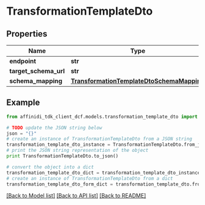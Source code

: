 # TransformationTemplateDto

## Properties

| Name                  | Type                                                                                    | Description | Notes |
| --------------------- | --------------------------------------------------------------------------------------- | ----------- | ----- |
| **endpoint**          | **str**                                                                                 |             |
| **target_schema_url** | **str**                                                                                 |             |
| **schema_mapping**    | [**TransformationTemplateDtoSchemaMapping**](TransformationTemplateDtoSchemaMapping.md) |             |

## Example

```python
from affinidi_tdk_client_dcf.models.transformation_template_dto import TransformationTemplateDto

# TODO update the JSON string below
json = "{}"
# create an instance of TransformationTemplateDto from a JSON string
transformation_template_dto_instance = TransformationTemplateDto.from_json(json)
# print the JSON string representation of the object
print TransformationTemplateDto.to_json()

# convert the object into a dict
transformation_template_dto_dict = transformation_template_dto_instance.to_dict()
# create an instance of TransformationTemplateDto from a dict
transformation_template_dto_form_dict = transformation_template_dto.from_dict(transformation_template_dto_dict)
```

[[Back to Model list]](../README.md#documentation-for-models) [[Back to API list]](../README.md#documentation-for-api-endpoints) [[Back to README]](../README.md)
